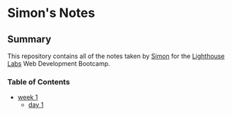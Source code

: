 # Simon's Notes

## Summary 

This repository contains all of the notes taken by [Simon](https://github.com/SimonGarber) for the [Lighthouse Labs](http://www.lighthouselabs.ca) Web Development Bootcamp.

### Table of Contents

* [week 1](/week_1)
    * [day 1](/week_1/day_1)
    